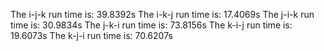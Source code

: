 The i-j-k run time is: 39.8392s
The i-k-j run time is: 17.4069s
The j-i-k run time is: 30.9834s
The j-k-i run time is: 73.8156s
The k-i-j run time is: 19.6073s
The k-j-i run time is: 70.6207s

